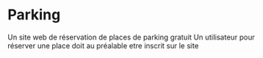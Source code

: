 # Parking
Un site web de réservation de places de parking gratuit
Un utilisateur pour réserver une place doit au préalable etre inscrit sur le site 
